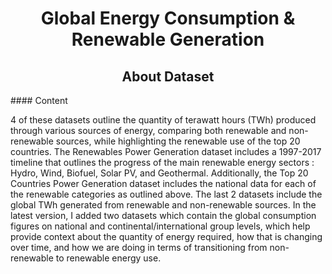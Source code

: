 <h1 align = 'center'> Global Energy Consumption & Renewable Generation
  </h1>
<h2 align = 'center' >About Dataset
  </h2>
#### Content

4 of these datasets outline the quantity of terawatt hours (TWh) produced through various sources of energy, comparing both renewable and non-renewable sources, while highlighting the renewable use of the top 20 countries. The Renewables Power Generation dataset includes a 1997-2017 timeline that outlines the progress of the main renewable energy sectors : Hydro, Wind, Biofuel, Solar PV, and Geothermal. Additionally, the Top 20 Countries Power Generation dataset includes the national data for each of the renewable categories as outlined above. The last 2 datasets include the global TWh generated from renewable and non-renewable sources.
In the latest version, I added two datasets which contain the global consumption figures on national and continental/international group levels, which help provide context about the quantity of energy required, how that is changing over time, and how we are doing in terms of transitioning from non-renewable to renewable energy use.
